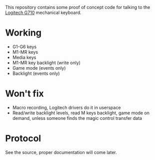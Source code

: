 This repository contains some proof of concept code for talking to the [Logitech G710](http://www.logitech.com/en-us/product/g710plus-mechanical-gaming-keyboard?crid=825) mechanical keyboard.

Working
=======
* G1-G6 keys
* M1-MR keys
* Media keys
* M1-MR key backlight (write only)
* Game mode (events only)
* Backlight (events only)

Won't fix
=========
* Macro recording, Logitech drivers do it in userspace
* Read/write backlight levels, read M keys backlight, game mode on demand, unless someone finds the magic control transfer data

Protocol
========
See the source, proper documentation will come later.